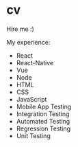# cv
Hire me :)

My experience:
* React
* React-Native
* Vue
* Node
* HTML
* CSS
* JavaScript
* Mobile App Testing
* Integration Testing 
* Automated Testing
* Regression Testing
* Unit Testing
